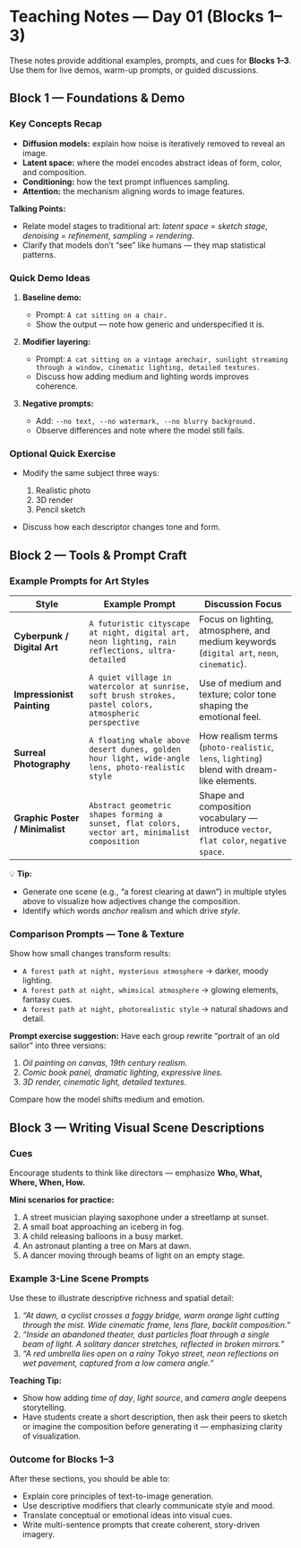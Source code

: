 # Teaching Notes — Day 01 (Blocks 1–3)

These notes provide additional examples, prompts, and cues for **Blocks 1–3**. Use them for live demos, warm-up prompts, or guided discussions.

## Block 1 — Foundations & Demo

### Key Concepts Recap

- **Diffusion models:** explain how noise is iteratively removed to reveal an image.
- **Latent space:** where the model encodes abstract ideas of form, color, and composition.
- **Conditioning:** how the text prompt influences sampling.
- **Attention:** the mechanism aligning words to image features.

**Talking Points:**

- Relate model stages to traditional art: _latent space = sketch stage_, _denoising = refinement_, _sampling = rendering_.
- Clarify that models don’t “see” like humans — they map statistical patterns.

### Quick Demo Ideas

1. **Baseline demo:**

   - Prompt: `A cat sitting on a chair.`
   - Show the output — note how generic and underspecified it is.

2. **Modifier layering:**

   - Prompt: `A cat sitting on a vintage armchair, sunlight streaming through a window, cinematic lighting, detailed textures.`
   - Discuss how adding medium and lighting words improves coherence.

3. **Negative prompts:**

   - Add: `--no text, --no watermark, --no blurry background.`
   - Observe differences and note where the model still fails.

### Optional Quick Exercise

- Modify the same subject three ways:

  1. Realistic photo
  2. 3D render
  3. Pencil sketch

- Discuss how each descriptor changes tone and form.

## Block 2 — Tools & Prompt Craft

### Example Prompts for Art Styles

| Style                           | Example Prompt                                                                                         | Discussion Focus                                                                          |
| ------------------------------- | ------------------------------------------------------------------------------------------------------ | ----------------------------------------------------------------------------------------- |
| **Cyberpunk / Digital Art**     | `A futuristic cityscape at night, digital art, neon lighting, rain reflections, ultra-detailed`        | Focus on lighting, atmosphere, and medium keywords (`digital art`, `neon`, `cinematic`).  |
| **Impressionist Painting**      | `A quiet village in watercolor at sunrise, soft brush strokes, pastel colors, atmospheric perspective` | Use of medium and texture; color tone shaping the emotional feel.                         |
| **Surreal Photography**         | `A floating whale above desert dunes, golden hour light, wide-angle lens, photo-realistic style`       | How realism terms (`photo-realistic`, `lens`, `lighting`) blend with dream-like elements. |
| **Graphic Poster / Minimalist** | `Abstract geometric shapes forming a sunset, flat colors, vector art, minimalist composition`          | Shape and composition vocabulary — introduce `vector`, `flat color`, `negative space`.    |

💡 **Tip:**

- Generate one scene (e.g., “a forest clearing at dawn”) in multiple styles above to visualize how adjectives change the composition.
- Identify which words _anchor_ realism and which drive _style_.

### Comparison Prompts — Tone & Texture

Show how small changes transform results:

- `A forest path at night, mysterious atmosphere` → darker, moody lighting.
- `A forest path at night, whimsical atmosphere` → glowing elements, fantasy cues.
- `A forest path at night, photorealistic style` → natural shadows and detail.

**Prompt exercise suggestion:** Have each group rewrite “portrait of an old sailor” into three versions:

1. _Oil painting on canvas, 19th century realism._
2. _Comic book panel, dramatic lighting, expressive lines._
3. _3D render, cinematic light, detailed textures._

Compare how the model shifts medium and emotion.

## Block 3 — Writing Visual Scene Descriptions

### Cues

Encourage students to think like directors — emphasize **Who, What, Where, When, How.**

**Mini scenarios for practice:**

1. A street musician playing saxophone under a streetlamp at sunset.
2. A small boat approaching an iceberg in fog.
3. A child releasing balloons in a busy market.
4. An astronaut planting a tree on Mars at dawn.
5. A dancer moving through beams of light on an empty stage.

### Example 3-Line Scene Prompts

Use these to illustrate descriptive richness and spatial detail:

1. _“At dawn, a cyclist crosses a foggy bridge, warm orange light cutting through the mist. Wide cinematic frame, lens flare, backlit composition.”_
2. _“Inside an abandoned theater, dust particles float through a single beam of light. A solitary dancer stretches, reflected in broken mirrors.”_
3. _“A red umbrella lies open on a rainy Tokyo street, neon reflections on wet pavement, captured from a low camera angle.”_

**Teaching Tip:**

- Show how adding _time of day_, _light source_, and _camera angle_ deepens storytelling.
- Have students create a short description, then ask their peers to sketch or imagine the composition before generating it — emphasizing clarity of visualization.

### Outcome for Blocks 1–3

After these sections, you should be able to:

- Explain core principles of text-to-image generation.
- Use descriptive modifiers that clearly communicate style and mood.
- Translate conceptual or emotional ideas into visual cues.
- Write multi-sentence prompts that create coherent, story-driven imagery.
